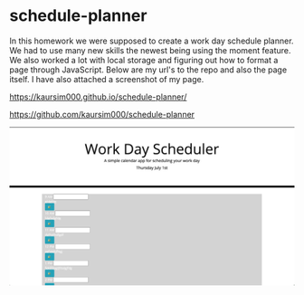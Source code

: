 # schedule-planner

In this homework we were supposed to create a work day schedule planner. We had to use many new skills the newest being using the moment feature. We also worked a lot with local storage and figuring out how to format a page through JavaScript. Below are my url's to the repo and also the page itself. I have also attached a screenshot of my page. 


https://kaursim000.github.io/schedule-planner/


https://github.com/kaursim000/schedule-planner

![Screenshot of my page](screenshot.png)
